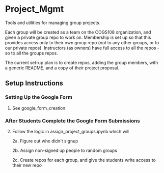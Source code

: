 # Project_Mgmt

Tools and utilities for managing group projects.

Each group will be created as a team on the COGS108 organization, and given a private group repo to work on. Membership is set up so that this provides access only to their own group repo (not to any other groups, or to our private repos). Instructors (as owners) have full access to all the repos - so to all the groups repos. 

The current set-up plan is to create repos, adding the group members, with a generic README, and a copy of their project proposal. 

## Setup Instructions

### Setting Up the Google Form

1. See google_form_creation

### After Students Complete the Google Form Submissions

2. Follow the logic in assign_project_groups.ipynb which will

    2a. Figure out who didn't signup

    2b. Assign non-signed up people to random groups
    
    2c. Create repos for each group, and give the students write access to their new repo
